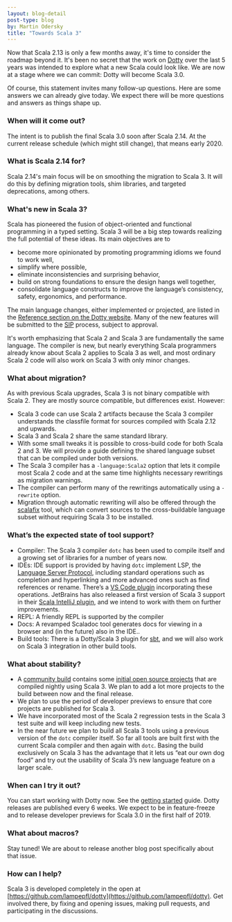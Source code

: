 ```yaml
---
layout: blog-detail
post-type: blog
by: Martin Odersky
title: "Towards Scala 3"
---
```


Now that Scala 2.13 is only a few months away, it's time to consider the
roadmap beyond it. It's been no secret that the work on [Dotty](https://github.com/lampepfl/dotty) over the
last 5 years was intended to explore what a new Scala could look
like. We are now at a stage where we can commit: Dotty will become
Scala 3.0.

Of course, this statement invites many follow-up questions. Here are
some answers we can already give today. We expect there will be more
questions and answers as things shape up.

### When will it come out?

The intent is to publish the final Scala 3.0 soon after Scala 2.14. At the
current release schedule (which might still change), that means early 2020.

### What is Scala 2.14 for?

Scala 2.14's main focus will be on smoothing the migration to Scala 3.
It will do this by defining migration tools, shim libraries, and
targeted deprecations, among others.

### What's new in Scala 3?

Scala has pioneered the fusion of object-oriented and functional
programming in a typed setting. Scala 3 will be a big step towards
realizing the full potential of these ideas. Its main objectives are
to

 - become more opinionated by promoting programming idioms we found
to work well,
 - simplify where possible,
 - eliminate inconsistencies and surprising behavior,
 - build on strong foundations to ensure the design hangs well together,
 - consolidate language constructs to improve the language’s consistency, safety, ergonomics, and performance.

The main language changes, either implemented or projected, are listed
in the [Reference section on the Dotty website](http://dotty.epfl.ch/docs/reference/overview.html).
Many of the new features will be submitted to the [SIP](https://docs.scala-lang.org/sips) process, subject to approval.

It's worth emphasizing that Scala 2 and Scala 3 are fundamentally the
same language. The compiler is new, but nearly everything Scala
programmers already know about Scala 2 applies to Scala 3 as well, and
most ordinary Scala 2 code will also work on Scala 3 with only minor
changes.

### What about migration?

As with previous Scala upgrades, Scala 3 is not binary compatible with Scala 2.
They are mostly source compatible, but differences exist. However:

 - Scala 3 code can use Scala 2 artifacts because the Scala 3 compiler
   understands the classfile format for sources compiled with Scala 2.12 and upwards.
 - Scala 3 and Scala 2 share the same standard library.
 - With some small tweaks it is possible to cross-build code for both Scala 2 and 3.
   We will provide a guide defining the shared language subset that can be compiled under both versions.
 - The Scala 3 compiler has a `-language:Scala2` option that lets it compile most Scala 2 code
   and at the same time highlights necessary rewritings as migration warnings.
 - The compiler can perform many of the rewritings automatically using a `-rewrite` option.
 - Migration through automatic rewriting will also be offered through the [scalafix](https://github.com/scalacenter/scalafix) tool, which can convert sources to the cross-buildable language subset without requiring Scala 3 to be installed.

### What’s the expected state of tool support?

 - Compiler: The Scala 3 compiler `dotc` has been used to compile itself and a growing set of libraries for a number of years now.
 - IDEs: IDE support is provided by having `dotc` implement LSP, the [Language Server Protocol](https://langserver.org),
   including standard operations such as completion and hyperlinking and more advanced ones
    such as find references or rename. There’s a [VS Code plugin](http://dotty.epfl.ch/docs/usage/ide-support.html) incorporating these operations.
   JetBrains has also released a first version of Scala 3 support in their [Scala IntelliJ plugin](https://blog.jetbrains.com/scala/2017/03/23/scala-plugin-for-intellij-idea-2017-1-cleaner-ui-sbt-shell-repl-worksheet-akka-support-and-more), and we intend to work with them on further improvements.
 - REPL: A friendly REPL is supported by the compiler
 - Docs: A revamped Scaladoc tool generates docs for viewing in a browser and (in the future) also in the IDE..
 - Build tools: There is a Dotty/Scala 3 plugin for [sbt](https://www.scala-sbt.org), and we will also work on Scala 3 integration in other build tools.

### What about stability?

 - A [community build](https://github.com/lampepfl/dotty-community-build) contains some [initial open source projects](https://github.com/lampepfl/dotty-community-build/blob/master/src/test/scala/dotty/communitybuild/CommunityBuildTest.scala) that are compiled nightly using Scala 3. We plan to add a lot more projects to the build between now and the final release.
 - We plan to use the period of developer previews to ensure that core projects are published for Scala 3.
 - We have incorporated most of the Scala 2 regression tests in the Scala 3 test suite and will keep including new tests.
 - In the near future we plan to build all Scala 3 tools using a previous version of the `dotc` compiler itself.
   So far all tools are built first with the current Scala compiler and then again with `dotc`.
   Basing the build exclusively on Scala 3 has the advantage that it lets us “eat our own dog food”
   and try out the usability of Scala 3’s new language feature on a larger scale.

### When can I try it out?

You can start working with Dotty now. See the [getting
started](http://dotty.epfl.ch/docs/contributing/getting-started.html)
guide. Dotty releases are published every 6 weeks. We expect to be in
feature-freeze and to release developer previews for Scala 3.0 in the
first half of 2019.

### What about macros?

Stay tuned! We are about to release another blog post specifically
about that issue.

### How can I help?

Scala 3 is developed completely in the open at
[https://github.com/lampepfl/dotty](https://github.com/lampepfl/dotty).
Get involved there, by fixing and
opening issues, making pull requests, and participating in the
discussions.
